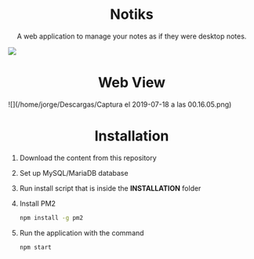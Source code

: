 <h1 align="center">Notiks</h1>

<p align="center">A web application to manage your notes as if they were desktop notes.</p>

![](/home/jorge/Escritorio/2019-07-18_00-09.png)

<h1 align="center">Web View</h1>

![](/home/jorge/Descargas/Captura el 2019-07-18 a las 00.16.05.png)

<h1 align="center">Installation</h1>

1. Download the content from this repository

2. Set up MySQL/MariaDB database

3. Run install script that is inside the **INSTALLATION** folder

4. Install PM2 

   ```bash
   npm install -g pm2
   ```

5. Run the application with the command

   ```bash
   npm start
   ```

   